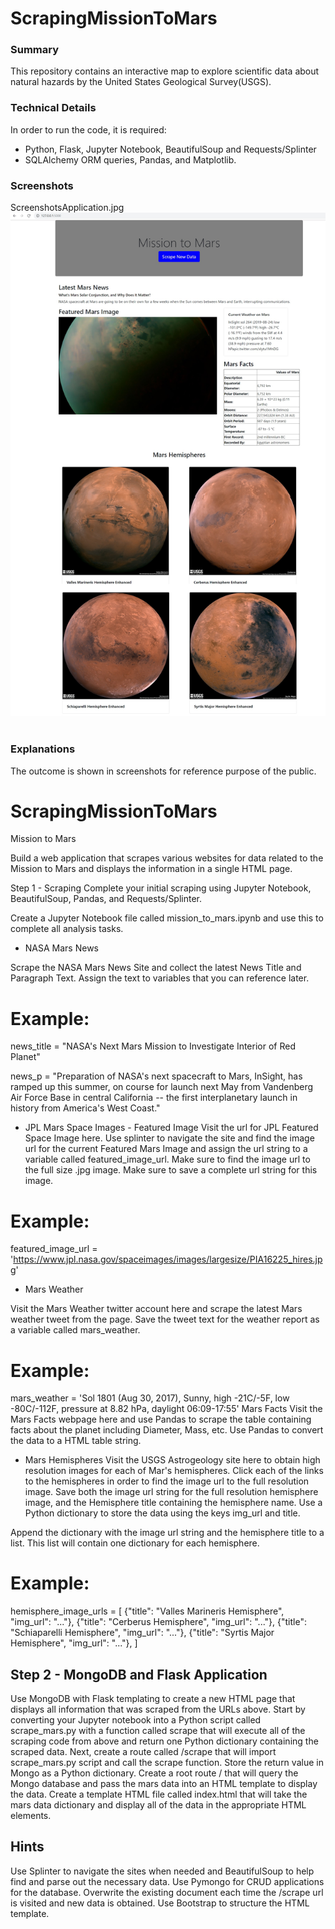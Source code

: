 # ScrapingMissionToMars
### Summary
This repository contains an interactive map to explore scientific data about natural hazards by the United States Geological Survey(USGS).<br>
### Technical Details
In order to run the code, it is required:<br>
* Python, Flask, Jupyter Notebook, BeautifulSoup and Requests/Splinter
* SQLAlchemy ORM queries, Pandas, and Matplotlib.<br>
### Screenshots
ScreenshotsApplication.jpg<br>
![ScreenshotsApplication.jpg](ScreenshotsApplication.jpg)<br><br>
### Explanations<br>
The outcome is shown in screenshots for reference purpose of the public.<br>

# ScrapingMissionToMars
Mission to Mars

Build a web application that scrapes various websites for data related to the Mission to Mars and displays the information in a single HTML page. 

Step 1 - Scraping
Complete your initial scraping using Jupyter Notebook, BeautifulSoup, Pandas, and Requests/Splinter.

Create a Jupyter Notebook file called mission_to_mars.ipynb and use this to complete all analysis tasks. 

* NASA Mars News

Scrape the NASA Mars News Site and collect the latest News Title and Paragraph Text. 
Assign the text to variables that you can reference later.

# Example:
news_title = "NASA's Next Mars Mission to Investigate Interior of Red Planet"

news_p = "Preparation of NASA's next spacecraft to Mars, InSight, has ramped up this summer, on course for launch next May from Vandenberg Air Force Base in central California -- the first interplanetary launch in history from America's West Coast."

* JPL Mars Space Images - Featured Image
Visit the url for JPL Featured Space Image here.
Use splinter to navigate the site and find the image url for the current Featured Mars Image and assign the url string to a variable called featured_image_url.
Make sure to find the image url to the full size .jpg image.
Make sure to save a complete url string for this image.
# Example:
featured_image_url = 'https://www.jpl.nasa.gov/spaceimages/images/largesize/PIA16225_hires.jpg'

* Mars Weather

Visit the Mars Weather twitter account here and scrape the latest Mars weather tweet from the page.
Save the tweet text for the weather report as a variable called mars_weather.

# Example:
mars_weather = 'Sol 1801 (Aug 30, 2017), Sunny, high -21C/-5F, low -80C/-112F, pressure at 8.82 hPa, daylight 06:09-17:55'
Mars Facts
Visit the Mars Facts webpage here and use Pandas to scrape the table containing facts about the planet including Diameter, Mass, etc.
Use Pandas to convert the data to a HTML table string.

* Mars Hemispheres
Visit the USGS Astrogeology site here to obtain high resolution images for each of Mar's hemispheres.
Click each of the links to the hemispheres in order to find the image url to the full resolution image.
Save both the image url string for the full resolution hemisphere image, and the Hemisphere title containing the hemisphere name. 
Use a Python dictionary to store the data using the keys img_url and title.

Append the dictionary with the image url string and the hemisphere title to a list.
This list will contain one dictionary for each hemisphere.


# Example:
hemisphere_image_urls = [
    {"title": "Valles Marineris Hemisphere", "img_url": "..."},
    {"title": "Cerberus Hemisphere", "img_url": "..."},
    {"title": "Schiaparelli Hemisphere", "img_url": "..."},
    {"title": "Syrtis Major Hemisphere", "img_url": "..."},
]


## Step 2 - MongoDB and Flask Application
Use MongoDB with Flask templating to create a new HTML page that displays all information that was scraped from the URLs above.
Start by converting your Jupyter notebook into a Python script called scrape_mars.py with a function called scrape that will execute all of the scraping code from above and return one Python dictionary containing the scraped data.
Next, create a route called /scrape that will import scrape_mars.py script and call the scrape function.
Store the return value in Mongo as a Python dictionary.
Create a root route / that will query the Mongo database and pass the mars data into an HTML template to display the data.
Create a template HTML file called index.html that will take the mars data dictionary and display all of the data in the appropriate HTML elements.

## Hints
Use Splinter to navigate the sites when needed and BeautifulSoup to help find and parse out the necessary data.
Use Pymongo for CRUD applications for the database.
Overwrite the existing document each time the /scrape url is visited and new data is obtained.
Use Bootstrap to structure the HTML template.
